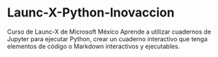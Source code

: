 # Launc-X-Python-Inovaccion
Curso de Launc-X de Microsoft México
Aprende a utilizar cuadernos de Jupyter para ejecutar Python, crear un cuaderno interactivo que tenga elementos de código o Markdown interactivos y ejecutables.
